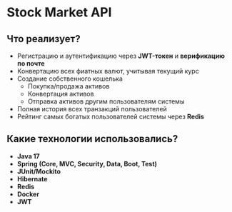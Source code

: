 # Stock Market API

## Что реализует?

+ Регистрацию и аутентификацию через **JWT-токен** и **верификацию по почте**
+ Конвертацию всех фиатных валют, учитывая текущий курс
+ Создание собственного кошелька
  + Покупка/продажа активов
  + Конвертация активов
  + Отправка активов другим пользователям системы
+ Полная история всех транзакций пользователей
+ Рейтинг самых богатых пользователей системы через **Redis**

## Какие технологии использовались?

+ **Java 17**
+ **Spring (Core, MVC, Security, Data, Boot, Test)**
+ **JUnit/Mockito**
+ **Hibernate**
+ **Redis**
+ **Docker**
+ **JWT**